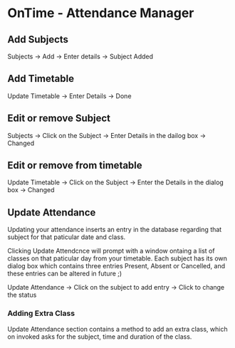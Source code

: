 # OnTime - Attendance Manager

## Add Subjects

Subjects -> Add -> Enter details -> Subject Added

## Add Timetable

Update Timetable -> Enter Details -> Done

## Edit or remove Subject

Subjects -> Click on the Subject -> Enter Details in the dailog box -> Changed

## Edit or remove from timetable

Update Timetable -> Click on the Subject -> Enter the Details in the dialog box -> Changed

## Update Attendance

Updating your attendance inserts an entry in the database regarding that subject for that paticular date and class.

Clicking Update Attendcnce will prompt with a window ontaing a list of classes on that paticular day from your timetable.
Each subject has its own dialog box which contains three entries Present, Absent or Cancelled, and these entries can be altered in future ;)

Update Attendance -> Click on the subject to add entry -> Click to change the status

### Adding Extra Class
 
Update Attendance section contains a method to add an extra class, which on invoked asks for the subject, time and duration of the class.
